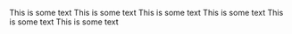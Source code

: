 This is some text
This is some text
This is some text
This is some text
This is some text
This is some text


